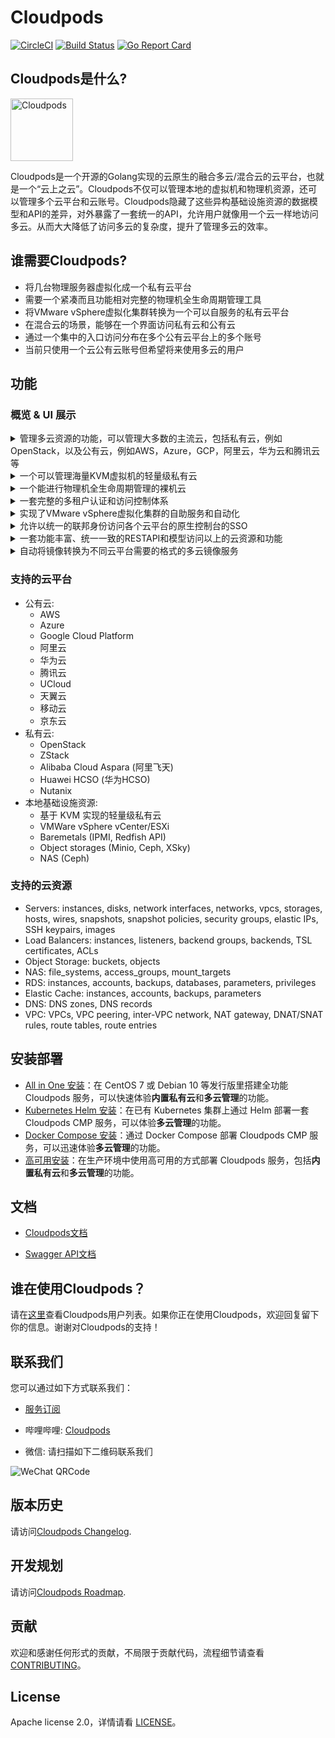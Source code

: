# Cloudpods

[![CircleCI](https://circleci.com/gh/yunionio/cloudpods.svg?style=svg)](https://circleci.com/gh/yunionio/cloudpods)
[![Build Status](https://travis-ci.com/yunionio/cloudpods.svg?branch=master)](https://travis-ci.org/yunionio/cloudpods)
[![Go Report Card](https://goreportcard.com/badge/github.com/yunionio/cloudpods)](https://goreportcard.com/report/github.com/yunionio/cloudpods)

## Cloudpods是什么?

<img src="https://www.cloudpods.org/images/cloudpods_logo_green.png" alt="Cloudpods" height="100">

Cloudpods是一个开源的Golang实现的云原生的融合多云/混合云的云平台，也就是一个“云上之云”。Cloudpods不仅可以管理本地的虚拟机和物理机资源，还可以管理多个云平台和云账号。Cloudpods隐藏了这些异构基础设施资源的数据模型和API的差异，对外暴露了一套统一的API，允许用户就像用一个云一样地访问多云。从而大大降低了访问多云的复杂度，提升了管理多云的效率。

## 谁需要Cloudpods?

* 将几台物理服务器虚拟化成一个私有云平台
* 需要一个紧凑而且功能相对完整的物理机全生命周期管理工具
* 将VMware vSphere虚拟化集群转换为一个可以自服务的私有云平台
* 在混合云的场景，能够在一个界面访问私有云和公有云
* 通过一个集中的入口访问分布在多个公有云平台上的多个账号
* 当前只使用一个云公有云账号但希望将来使用多云的用户

## 功能

### 概览 & UI 展示

<details>
  <summary>管理多云资源的功能，可以管理大多数的主流云，包括私有云，例如OpenStack，以及公有云，例如AWS，Azure，GCP，阿里云，华为云和腾讯云等</summary>
  <ul>
    <li>
      <p>云帐号纳管</p>
      <img src="https://www.cloudpods.org/zh/docs/introduce/ui/images/cloudselect.png" alt="multi cloud management">
    </li>
    <li>
      <p>云帐号列表</p>
      <img src="https://i.imgur.com/Q0LipfI.png" alt="cloud account list">
    </li>
    <li>
      <p>公有云虚拟机列表</p>
      <img src="https://www.cloudpods.org/zh/docs/introduce/ui/images/publicvmlist.png">
    </li>
  </ul>
</details>

<details>
  <summary>
  一个可以管理海量KVM虚拟机的轻量级私有云
  </summary>
  <ul>
    <li>
      <p>虚拟机列表</p>
      <img src="https://i.imgur.com/DbkRUoo.png">
    </li>
    <li>
      <p>虚拟机创建页面</p>
      <img src="https://www.cloudpods.org/zh/docs/introduce/ui/images/createkvmvm1.png">
      <img src="https://www.cloudpods.org/zh/docs/introduce/ui/images/createkvmvm2.png">
    </li>
    <li>
      <p>虚拟机可通过 VNC 或者 SSH 登录</p>
      <img src="https://i.imgur.com/m0rkeQ3.png">
    </li>
    <li>
      <p>宿主机列表</p>
      <img src="https://imgur.com/i509t5a.png">
    </li>
    <li>
      <p>镜像模板列表</p>
      <img src="https://imgur.com/UVFLGi2.png">
    </li>
    <li>
      <p>VPC列表</p>
      <img src="https://www.cloudpods.org/zh/docs/introduce/ui/images/vpclist.png">
    </li>
    <li>
      <p>二层网络列表（经典网络）</p>
      <img src="https://www.cloudpods.org/zh/docs/introduce/ui/images/wirelist.png">
    </li>
    <li>
      <p>IP子网列表</p>
      <img src="https://www.cloudpods.org/zh/docs/introduce/ui/images/ipsubnetlist.png">
    </li> 
    <li>
      <p>弹性公网IP列表（VPC网络）</p>
      <img src="https://www.cloudpods.org/zh/docs/introduce/ui/images/vpclist.png">
    </li>
    <li>
      <p>LB列表</p>
      <img src="https://www.cloudpods.org/zh/docs/introduce/ui/images/lblist.png">
    </li>
  </ul>
</details>

<details>
  <summary>
  一个能进行物理机全生命周期管理的裸机云
  </summary>
  <ul>
    <li>
      <p>物理机列表</p>
      <img src="https://i.imgur.com/Jz8b5nC.png">
    </li>
    <li>
      <p>物理机纳管</p>
      <img src="https://www.cloudpods.org/zh/docs/introduce/ui/images/addphysicalmachine.png">
    </li>
    <li>
      <p>安装操作系统</p>
      <img src="https://www.cloudpods.org/zh/docs/introduce/ui/images/createbaremetal.png">
    </li>
    <li>支持 ARM64 的物理机服务器</li>
  </ul>
</details>

<details>
  <summary>一套完整的多租户认证和访问控制体系</summary>
  <ul>
    <li>
      <p>支持本地sql、LDAP 等认证源</p>
      <img src="https://www.cloudpods.org/zh/docs/introduce/ui/images/idplist.png">
    </li>
    <li>
      <p>多租户系统，包括域，项目，组，用户，角色和权限等</p>
      <img src="https://www.cloudpods.org/zh/docs/introduce/ui/images/domainlist.png">
      <img src="https://www.cloudpods.org/zh/docs/introduce/ui/images/projectlist.png">
      <img src="https://www.cloudpods.org/zh/docs/introduce/ui/images/grouplist.png">
      <img src="https://www.cloudpods.org/zh/docs/introduce/ui/images/userlist.png">
      <img src="https://www.cloudpods.org/zh/docs/introduce/ui/images/rolelist.png">
      <img src="https://www.cloudpods.org/zh/docs/introduce/ui/images/policylist.png">
    </li>
  </ul>
</details>

<details>
  <summary>
  实现了VMware vSphere虚拟化集群的自助服务和自动化
  </summary>
  <ul>
    <li>
      <p>添加VMware云账号</p>
      <img src="https://www.cloudpods.org/zh/docs/introduce/ui/images/createvmware.png">
    </li>
    <li>
      <p>VMware云账号列表</p>
      <img src="https://www.cloudpods.org/zh/docs/introduce/ui/images/vmwarelist.png">
    </li>
    <li>
      <p>自动创建二层网络</p>
      <img src="https://www.cloudpods.org/zh/docs/introduce/ui/images/vmwarewirelist.png">
    </li>
    <li>
      <p>自动创建IP子网</p>
      <img src="https://www.cloudpods.org/zh/docs/introduce/ui/images/vmwareipsubnetlist.png">
    </li>
    <li>
      <p>新建VMware虚拟机</p>
      <img src="https://www.cloudpods.org/zh/docs/introduce/ui/images/createvmwarevm1.png">
      <img src="https://www.cloudpods.org/zh/docs/introduce/ui/images/createvmwarevm2.png">
    </li>
  </ul>
</details>


<details>
  <summary>
  允许以统一的联邦身份访问各个云平台的原生控制台的SSO
  </summary>
  <ul>
    <li>
      <p>为云账号开启免密登录（以阿里云为例）</p>
      <img src="https://www.cloudpods.org/zh/docs/introduce/ui/images/enablecloudsso.png">
    </li>
    <li>
      <p>将Cloudpods平台用户添加为免密登录用户</p>
      <img src="https://www.cloudpods.org/zh/docs/introduce/ui/images/addsamluser.png">
    </li>
    <li>
      <p>多云统一登录入口</p>
      <img src="https://www.cloudpods.org/zh/docs/introduce/ui/images/cloudssoentry.png">
    </li>
    <li>
      <p>多云统一登录-免密登录用户列表</p>
      <img src="https://www.cloudpods.org/zh/docs/introduce/ui/images/cloudsamluser.png">
    </li>
    <li>
      <p>Cloudpods平台用户免密登录阿里云</p>
    </li>
  </ul>
</details>

<details>
  <summary>
  一套功能丰富、统一一致的RESTAPI和模型访问以上的云资源和功能
  </summary>
</details>

<details>
  <summary>
  自动将镜像转换为不同云平台需要的格式的多云镜像服务
  </summary>
</details>


### 支持的云平台

* 公有云:
  * AWS
  * Azure
  * Google Cloud Platform
  * 阿里云
  * 华为云
  * 腾讯云
  * UCloud
  * 天翼云
  * 移动云
  * 京东云
* 私有云:
  * OpenStack
  * ZStack
  * Alibaba Cloud Aspara (阿里飞天)
  * Huawei HCSO (华为HCSO)
  * Nutanix
* 本地基础设施资源:
  * 基于 KVM 实现的轻量级私有云
  * VMWare vSphere vCenter/ESXi
  * Baremetals (IPMI, Redfish API)
  * Object storages (Minio, Ceph, XSky)
  * NAS (Ceph)

### 支持的云资源

* Servers: instances, disks, network interfaces, networks, vpcs, storages, hosts, wires, snapshots, snapshot policies, security groups, elastic IPs, SSH keypairs, images
* Load Balancers: instances, listeners, backend groups, backends, TSL certificates, ACLs
* Object Storage: buckets, objects
* NAS: file_systems, access_groups, mount_targets
* RDS: instances, accounts, backups, databases, parameters, privileges
* Elastic Cache: instances, accounts, backups, parameters
* DNS: DNS zones, DNS records
* VPC: VPCs, VPC peering, inter-VPC network, NAT gateway, DNAT/SNAT rules, route tables, route entries

## 安装部署

- [All in One 安装](https://www.cloudpods.org/zh/docs/quickstart/allinone/)：在 CentOS 7 或 Debian 10 等发行版里搭建全功能 Cloudpods 服务，可以快速体验**内置私有云**和**多云管理**的功能。
- [Kubernetes Helm 安装](https://www.cloudpods.org/zh/docs/quickstart/k8s/)：在已有 Kubernetes 集群上通过 Helm 部署一套 Cloudpods CMP 服务，可以体验**多云管理**的功能。
- [Docker Compose 安装](https://www.cloudpods.org/zh/docs/quickstart/docker-compose/)：通过 Docker Compose 部署 Cloudpods CMP 服务，可以迅速体验**多云管理**的功能。
- [高可用安装](https://www.cloudpods.org/zh/docs/setup/ha-ce/)：在生产环境中使用高可用的方式部署 Cloudpods 服务，包括**内置私有云**和**多云管理**的功能。

## 文档

* [Cloudpods文档](https://www.cloudpods.org/zh)

* [Swagger API文档](https://apifox.com/apidoc/shared-f917f6a6-db9f-4d6a-bbc3-ea58c945d7fd)

## 谁在使用Cloudpods？

请在[这里](https://github.com/yunionio/cloudpods/issues/11427)查看Cloudpods用户列表。如果你正在使用Cloudpods，欢迎回复留下你的信息。谢谢对Cloudpods的支持！

## 联系我们

您可以通过如下方式联系我们：

* [服务订阅](https://www.yunion.cn/subscription/index.html)

* 哔哩哔哩: [Cloudpods](https://space.bilibili.com/3493131737631540/)

* 微信: 请扫描如下二维码联系我们

<img src="https://www.cloudpods.org/images/contact_me_qr_20230321.png" alt="WeChat QRCode">

## 版本历史

请访问[Cloudpods Changelog](https://www.cloudpods.org/zh/docs/changelog/).

## 开发规划

请访问[Cloudpods Roadmap](https://www.cloudpods.org/zh/docs/roadmap/).

## 贡献

欢迎和感谢任何形式的贡献，不局限于贡献代码，流程细节请查看 [CONTRIBUTING](./CONTRIBUTING_zh.md)。

## License

Apache license 2.0，详情请看 [LICENSE](./LICENSE)。
